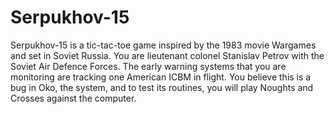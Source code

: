 Serpukhov-15
============

Serpukhov-15 is a tic-tac-toe game inspired by the 1983 movie Wargames and set in Soviet Russia.
You are lieutenant colonel Stanislav Petrov with the Soviet Air Defence Forces.
The early warning systems that you are monitoring are tracking one American ICBM in flight.
You believe this is a bug in Oko, the system, and to test its routines, you will play Noughts and Crosses against the computer.
